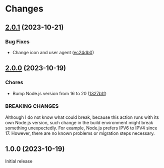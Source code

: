 # Changes

## [2.0.1](https://github.com/prantlf/delete-cache-action/compare/v2.0.0...v2.0.1) (2023-10-21)

### Bug Fixes

* Change icon and user agent ([ec24db0](https://github.com/prantlf/delete-cache-action/commit/ec24db09f4ad4d468191075690c99b2d828c8bbb))

## [2.0.0](https://github.com/prantlf/delete-cache-action/compare/v1.0.0...v2.0.0) (2023-10-19)

### Chores

* Bump Node.js version from 16 to 20 ([1327b1f](https://github.com/prantlf/delete-cache-action/commit/1327b1fb7b1e6ac19d685fd30507849b0737ded0))

### BREAKING CHANGES

Although I do not know what could break, because this action
runs with its own Node.js version, such change in the build environment might
break something unexpectedly. For example, Node.js prefers IPV6 to IPV4 since
17. However, there are no known problems or migration steps necessary.

## 1.0.0 (2023-10-19)

Initial release
